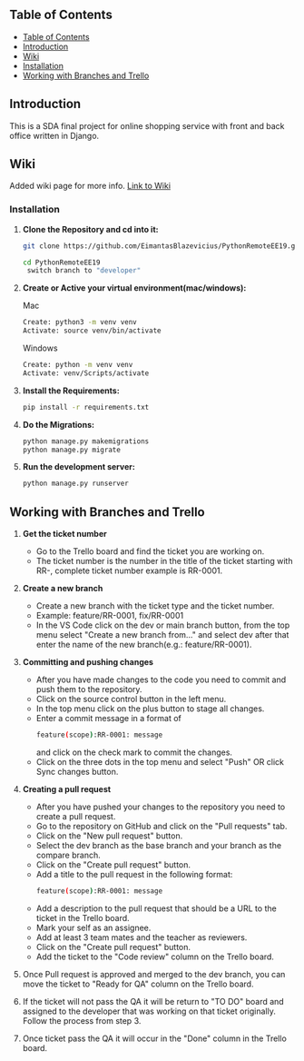 ﻿## Table of Contents
 

- [Table of Contents](#table-of-contents)
- [Introduction](#introduction)
- [Wiki](#Wiki)
- [Installation](#installation)
- [Working with Branches and Trello](#working-with-branches-and-trello)


## Introduction

This is a SDA final project for online shopping service with front and back office written in Django.

## Wiki

Added wiki page for more info.
[Link to Wiki](https://github.com/Jann337/PythonFinalProject/wiki)

### Installation

1. **Clone the Repository and cd into it:**

    ```bash
    git clone https://github.com/EimantasBlazevicius/PythonRemoteEE19.git

    cd PythonRemoteEE19
     switch branch to "developer"
    ```

2. **Create or Active your virtual environment(mac/windows):**

    Mac

    ```bash
    Create: python3 -m venv venv
    Activate: source venv/bin/activate
    ```

    Windows

    ```bash
    Create: python -m venv venv
    Activate: venv/Scripts/activate

    ```

3. **Install the Requirements:**
    ```bash
    pip install -r requirements.txt
    ```
4. **Do the Migrations:**
    ```bash
    python manage.py makemigrations
    python manage.py migrate
    ```
5. **Run the development server:**
    ```bash
    python manage.py runserver
    ```

## Working with Branches and Trello

1. **Get the ticket number**

    - Go to the Trello board and find the ticket you are working on.
    - The ticket number is the number in the title of the ticket starting with RR-, complete ticket number example is RR-0001.

2. **Create a new branch**

    - Create a new branch with the ticket type and the ticket number.
    - Example: feature/RR-0001, fix/RR-0001
    - In the VS Code click on the dev or main branch button, from the top menu select "Create a new branch from..." and select dev after that enter the name of the new branch(e.g.: feature/RR-0001).

3. **Committing and pushing changes**

    - After you have made changes to the code you need to commit and push them to the repository.
    - Click on the source control button in the left menu.
    - In the top menu click on the plus button to stage all changes.
    - Enter a commit message in a format of
        ```bash
        feature(scope):RR-0001: message
        ```
        and click on the check mark to commit the changes.
    - Click on the three dots in the top menu and select "Push" OR click Sync changes button.

4. **Creating a pull request**

    - After you have pushed your changes to the repository you need to create a pull request.
    - Go to the repository on GitHub and click on the "Pull requests" tab.
    - Click on the "New pull request" button.
    - Select the dev branch as the base branch and your branch as the compare branch.
    - Click on the "Create pull request" button.
    - Add a title to the pull request in the following format:
        ```bash
        feature(scope):RR-0001: message
        ```
    - Add a description to the pull request that should be a URL to the ticket in the Trello board.
    - Mark your self as an assignee.
    - Add at least 3 team mates and the teacher as reviewers.
    - Click on the "Create pull request" button.
    - Add the ticket to the "Code review" column on the Trello board.

5. Once Pull request is approved and merged to the dev branch, you can move the ticket to "Ready for QA" column on the Trello board.
6. If the ticket will not pass the QA it will be return to "TO DO" board and assigned to the developer that was working on that ticket originally. Follow the process from step 3.
7. Once ticket pass the QA it will occur in the "Done" column in the Trello board.
